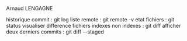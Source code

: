 Arnaud LENGAGNE

historique commit : git log
liste remote : git remote -v
etat fichiers : git status
visualiser difference fichiers indexes non indexes : git diff
afficher deux derniers commits : git diff --staged
